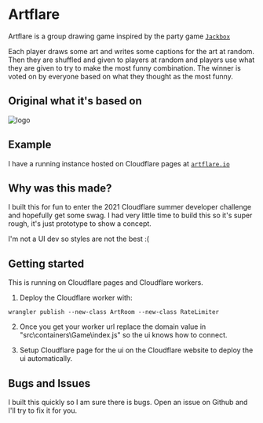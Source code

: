# Artflare
Artflare is a group drawing game inspired by the party game [`Jackbox`](https://store.steampowered.com/app/434170/The_Jackbox_Party_Pack_3)

Each player draws some art and writes some captions for the art at random. Then they are shuffled and given to players at random and players use what they are given to try to make the most funny combination. The winner is voted on by everyone based on what they thought as the most funny.

## Original what it's based on
![logo](example.gif)

## Example
I have a running instance hosted on Cloudflare pages at [`artflare.io`](https://artflare.io)

## Why was this made?
I built this for fun to enter the 2021 Cloudflare summer developer challenge and hopefully get some swag. I had very little time to build this so it's super rough, it's just prototype to show a concept.

I'm not a UI dev so styles are not the best :(

## Getting started
This is running on Cloudflare pages and Cloudflare workers.

1. Deploy the Cloudflare worker with:
```console
wrangler publish --new-class ArtRoom --new-class RateLimiter
```

2. Once you get your worker url replace the domain value in "src\containers\Game\index.js" so the ui knows how to connect.

3. Setup Cloudflare page for the ui on the Cloudflare website to deploy the ui automatically.

## Bugs and Issues
I built this quickly so I am sure there is bugs. Open an issue on Github and I'll try to fix it for you.
